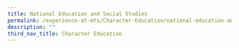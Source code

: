 ```yaml
---
title: National Education and Social Studies
permalink: /experience-at-mts/Character-Education/national-education-and-social-studies
description: ""
third_nav_title: Character Education
---
```


